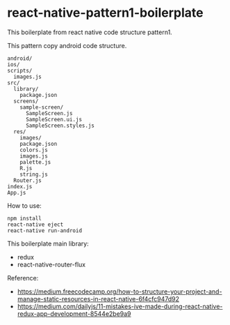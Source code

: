 # react-native-pattern1-boilerplate

This boilerplate from react native code structure pattern1.

This pattern copy android code structure.

```
android/
ios/
scripts/
  images.js
src/
  library/
    package.json
  screens/
    sample-screen/
      SampleScreen.js
      SampleScreen.ui.js
      SampleScreen.styles.js
  res/
    images/
    package.json
    colors.js
    images.js
    palette.js
    R.js
    string.js
  Router.js
index.js
App.js
```

How to use:

```
npm install
react-native eject
react-native run-android
```

This boilerplate main library:

- redux
- react-native-router-flux

Reference: 

- https://medium.freecodecamp.org/how-to-structure-your-project-and-manage-static-resources-in-react-native-6f4cfc947d92
- https://medium.com/dailyjs/11-mistakes-ive-made-during-react-native-redux-app-development-8544e2be9a9
